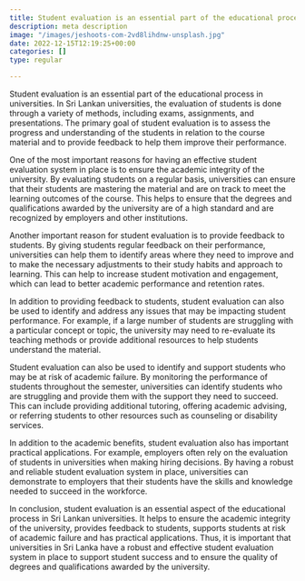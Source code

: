 ```yaml
---
title: Student evaluation is an essential part of the educational process in universities
description: meta description
image: "/images/jeshoots-com-2vd8lihdnw-unsplash.jpg"
date: 2022-12-15T12:19:25+00:00
categories: []
type: regular

---
```

Student evaluation is an essential part of the educational process in universities. In Sri Lankan universities, the evaluation of students is done through a variety of methods, including exams, assignments, and presentations. The primary goal of student evaluation is to assess the progress and understanding of the students in relation to the course material and to provide feedback to help them improve their performance.

One of the most important reasons for having an effective student evaluation system in place is to ensure the academic integrity of the university. By evaluating students on a regular basis, universities can ensure that their students are mastering the material and are on track to meet the learning outcomes of the course. This helps to ensure that the degrees and qualifications awarded by the university are of a high standard and are recognized by employers and other institutions.

Another important reason for student evaluation is to provide feedback to students. By giving students regular feedback on their performance, universities can help them to identify areas where they need to improve and to make the necessary adjustments to their study habits and approach to learning. This can help to increase student motivation and engagement, which can lead to better academic performance and retention rates.

In addition to providing feedback to students, student evaluation can also be used to identify and address any issues that may be impacting student performance. For example, if a large number of students are struggling with a particular concept or topic, the university may need to re-evaluate its teaching methods or provide additional resources to help students understand the material.

Student evaluation can also be used to identify and support students who may be at risk of academic failure. By monitoring the performance of students throughout the semester, universities can identify students who are struggling and provide them with the support they need to succeed. This can include providing additional tutoring, offering academic advising, or referring students to other resources such as counseling or disability services.

In addition to the academic benefits, student evaluation also has important practical applications. For example, employers often rely on the evaluation of students in universities when making hiring decisions. By having a robust and reliable student evaluation system in place, universities can demonstrate to employers that their students have the skills and knowledge needed to succeed in the workforce.

In conclusion, student evaluation is an essential aspect of the educational process in Sri Lankan universities. It helps to ensure the academic integrity of the university, provides feedback to students, supports students at risk of academic failure and has practical applications. Thus, it is important that universities in Sri Lanka have a robust and effective student evaluation system in place to support student success and to ensure the quality of degrees and qualifications awarded by the university.